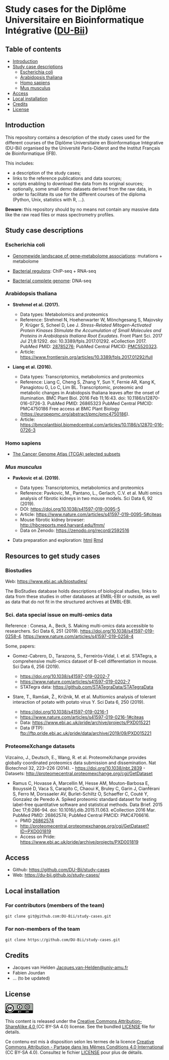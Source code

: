 # Study cases for the Diplôme Universitaire en Bioinformatique Intégrative ([DU-Bii](https://du-bii.github.io/accueil/))

## Table of contents

- [Introduction](#introduction)
- [Study case descriptions](#study-case-descriptions)
    - [Escherichia coli](#escherichia-coli)
    - [Arabidopsis thaliana](#arabidopsis-thaliana)
    - [Homo sapiens](#homo-sapiens)
    - [Mus musculus](#mus-musculus)
- [Access](#access)
- [Local installation](#local-installation)
- [Credits](#credits)
- [License](#license)

## Introduction

This repository contains a description of the study cases used for the different courses of the Diplôme Universitaire en Bioinformatique Intégrative (DU-Bii) organised by the Université Paris-Diderot and the Institut Français de Bioinformatique (IFB). 


This includes:

- a description of the study cases;
- links to the reference publications and data sources;
- scripts enabling to download the data from its original sources;
- optionally, some small demo datasets derived from the raw data, in order to facilitate its use for the different courses of the diploma (Python, Unix, statistics with R, ...).

**Beware:** this repository should by no means not contain any massive data like the raw read files or mass spectrometry profiles.


## Study case descriptions

### Escherichia coli

- [Genomewide landscape of gene–metabolome associations](Escherichia_coli/genome-metabolome_fuhrer_2017/): mutations + metabolome

- [Bacterial regulons](Escherichia_coli/bacterial-regulons_myers_2013/): ChIP-seq + RNA-seq

- [Bacterial complete genome](Escherichia_coli/genome-sequence_allue-guardia_2019/): DNA-seq

### Arabidopsis thaliana

- **Strehmel et al. (2017).** 

    - Data types: Metabolomics and proteomics
    - Reference: Strehmel N, Hoehenwarter W, Mönchgesang S, Majovsky P, Krüger S, Scheel D, Lee
J. *Stress-Related Mitogen-Activated Protein Kinases Stimulate the Accumulation of
Small Molecules and Proteins in Arabidopsis thaliana Root Exudates*. Front Plant
Sci. 2017 Jul 21;8:1292. doi: 10.3389/fpls.2017.01292. eCollection 2017. PubMed
PMID: [28785276](https://www.ncbi.nlm.nih.gov/pubmed/?term=28785276); PubMed Central PMCID: [PMC5520323](https://europepmc.org/abstract/pmc/pmc5520323).
    - Article: <https://www.frontiersin.org/articles/10.3389/fpls.2017.01292/full>
    
- **Liang et al. (2016).** 

    - Data types: Transcriptomics, metabolomics and proteomics
    - Reference: Liang C, Cheng S, Zhang Y, Sun Y, Fernie AR, Kang K, Panagiotou G, Lo C, Lim BL. Transcriptomic, proteomic and metabolic changes in Arabidopsis thaliana leaves after the onset of illumination. BMC Plant Biol. 2016 Feb 11;16:43. doi: 10.1186/s12870-016-0726-3.
PubMed PMID: 26865323 PubMed Central PMCID: PMC4750186 Free access at BMC Plant Biology (https://europepmc.org/abstract/pmc/pmc4750186).
    - Article: <https://bmcplantbiol.biomedcentral.com/articles/10.1186/s12870-016-0726-3>


### Homo sapiens

- [The Cancer Genome Atlas (TCGA) selected subsets](Homo_sapiens/TCGA_study-case/)

### *Mus musculus*


- **Pavkovic et al. (2019).**

    - Data types: Transcriptomics, metabolomics and proteomics
    - Reference: Pavkovic, M., Pantano, L., Gerlach, C.V. et al. Multi omics analysis of fibrotic kidneys in two mouse models. Sci Data 6, 92 (2019). 
    - DOI: <https://doi.org/10.1038/s41597-019-0095-5> 
    - Article: <https://www.nature.com/articles/s41597-019-0095-5#citeas>
    - Mouse fibrotic kidney browser: <http://hbcreports.med.harvard.edu/fmm/>
    - Data on Zenodo: <https://zenodo.org/record/2592516>

- Data preparation and exploration: [html](Mus_musculus/pavkovic_2019/Rmd/prepare-data_pavkovic_2019.html) [Rmd](https://raw.githubusercontent.com/DU-Bii/study-cases/master/Mus_musculus/pavkovic_2019/Rmd/prepare-data_pavkovic_2019.Rmd)


## Resources to get study cases


### Biostudies

Web: <https://www.ebi.ac.uk/biostudies/>

The BioStudies database holds descriptions of biological studies, links to data from these studies in other databases at EMBL-EBI or outside, as well as data that do not fit in the structured archives at EMBL-EBI. 

### Sci. data special issue on multi-omics data

Reference : Conesa, A., Beck, S. Making multi-omics data accessible to researchers. Sci Data 6, 251 (2019). <https://doi.org/10.1038/s41597-019-0258-4>. 
<https://www.nature.com/articles/s41597-019-0258-4>

Some, papers:

- Gomez-Cabrero, D., Tarazona, S., Ferreirós-Vidal, I. et al. STATegra, a comprehensive multi-omics dataset of B-cell differentiation in mouse. Sci Data 6, 256 (2019). 
    - <https://doi.org/10.1038/s41597-019-0202-7>
    - <https://www.nature.com/articles/s41597-019-0202-7>
    - STATegra data: <https://github.com/STATegraData/STATegraData>


- Stare, T., Ramšak, Ž., Križnik, M. et al. Multiomics analysis of tolerant interaction of potato with potato virus Y. Sci Data 6, 250 (2019). 
    - <https://doi.org/10.1038/s41597-019-0216-1>
    - <https://www.nature.com/articles/s41597-019-0216-1#citeas>
    - Data: <https://www.ebi.ac.uk/pride/archive/projects/PXD015221>
    - Data (FTP): <ftp://ftp.pride.ebi.ac.uk/pride/data/archive/2019/09/PXD015221>

### ProteomeXchange datasets


Vizcaíno, J., Deutsch, E., Wang, R. et al. ProteomeXchange provides globally coordinated proteomics data submission and dissemination. Nat Biotechnol 32, 223–226 (2014). 
    - <https://doi.org/10.1038/nbt.2839>
    - Datasets: <http://proteomecentral.proteomexchange.org/cgi/GetDataset>


- Ramus C, Hovasse A, Marcellin M, Hesse AM, Mouton-Barbosa E, Bouyssié D, Vaca 
S, Carapito C, Chaoui K, Bruley C, Garin J, Cianférani S, Ferro M, Dorssaeler AV, Burlet-Schiltz O, Schaeffer C, Couté Y, Gonzalez de Peredo A. Spiked proteomic standard dataset for testing label-free quantitative software and statistical methods. Data Brief. 2015 Dec 17;6:286-94. doi: 10.1016/j.dib.2015.11.063. eCollection 2016 Mar. PubMed PMID: 26862574; PubMed Central PMCID: PMC4706616.
    - PMID [26862574](https://www.ncbi.nlm.nih.gov/pubmed/26862574)
    - <http://proteomecentral.proteomexchange.org/cgi/GetDataset?ID=PXD001819>
    - Access on Pride: <https://www.ebi.ac.uk/pride/archive/projects/PXD001819>

## Access

- Github: <https://github.com/DU-Bii/study-cases>
- Web: <https://du-bii.github.io/study-cases/>

## Local installation

### For contributors (members of the team)

```{bash}
git clone git@github.com:DU-Bii/study-cases.git
```
### For non-members of the team

```{bash}
git clone https://github.com/DU-Bii/study-cases.git
```


## Credits

- Jacques van Helden <Jacques.van-Helden@univ-amu.fr>
- Fabien Jourdan
- ... (to be updated)


## License

![](img/CC-BY-SA.png)


This content is released under the [Creative Commons Attribution-ShareAlike 4.0 ](https://creativecommons.org/licenses/by-sa/4.0/deed.en) (CC BY-SA 4.0) license. See the bundled [LICENSE](LICENSE.txt) file for details.

Ce contenu est mis à disposition selon les termes de la licence [Creative Commons Attribution - Partage dans les Mêmes Conditions 4.0 International](https://creativecommons.org/licenses/by-sa/4.0/deed.fr) (CC BY-SA 4.0). Consultez le fichier [LICENSE](LICENSE.txt) pour plus de détails.

